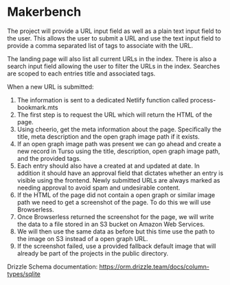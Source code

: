 # Makerbench

The project will provide a URL input field as well as a plain text input field to the user.
This allows the user to submit a URL and use the text input field to provide a comma separated list of tags to associate with the URL.

The landing page will also list all current URLs in the index.
There is also a search input field allowing the user to filter the URLs in the index.
Searches are scoped to each entries title and associated tags.

When a new URL is submitted:

1. The information is sent to a dedicated Netlify function called process-bookmark.mts
2. The first step is to request the URL which will return the HTML of the page.
3. Using cheerio, get the meta information about the page. Specifically the title, meta description and the open graph image path if it exists.
4. If an open graph image path was present we can go ahead and create a new record in Turso using the title, description, open graph image path, and the provided tags.
5. Each entry should also have a created at and updated at date. In addition it should have an approval field that dictates whether an entry is visible using the frontend. Newly submitted URLs are always marked as needing approval to avoid spam and undesirable content.
6. If the HTML of the page did not contain a open graph or similar image path we need to get a screenshot of the page. To do this we will use Browserless.
7. Once Browserless returned the screenshot for the page, we will write the data to a file stored in an S3 bucket on Amazon Web Services.
8. We will then use the same data as before but this time use the path to the image on S3 instead of a open graph URL.
9. If the screenshot failed, use a provided fallback default image that will already be part of the projects in the public directory.

Drizzle Schema documentation: https://orm.drizzle.team/docs/column-types/sqlite
